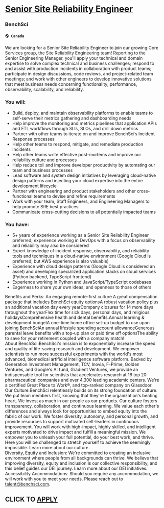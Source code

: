 # [Senior Site Reliability Engineer](https://www.remotewlb.com/apply/senior-site-reliability-engineer-64684)  
### BenchSci  
#### `🌎 Canada`  
We are looking for a Senior Site Reliability Engineer to join our growing Core Services group, the Site Reliability Engineering team! Reporting to the Senior Engineering Manager, you'll apply your technical and domain expertise to solve complex technical and business challenges; respond to and assist with production incidents in collaboration with product teams; participate in design discussions, code reviews, and project-related team meetings; and work with other engineers to develop innovative solutions that meet business needs concerning functionality, performance, observability, scalability, and reliability.

### You will:

  * Build, deploy, and maintain observability platforms to enable teams to self-serve their metrics gathering and dashboarding needs
  * Help improve the monitoring and metrics pipelines that application APIs and ETL workflows through SLIs, SLOs, and drill down metrics
  * Partner with other teams to iterate on and improve BenchSci’s Incident Response processes
  * Help other teams to respond, mitigate, and remediate production incidents
  * Help other teams write effective post-mortems and improve our reliability culture and processes
  * Help reduce toil and improve developer productivity by automating our team and business processes
  * Lead software and system design initiatives by leveraging cloud-native design patterns and injecting your cloud expertise into the entire development lifecycle
  * Partner with engineering and product stakeholders and other cross-functional teams to devise and refine requirements
  * Work with your team, Staff Engineers, and Engineering Managers to help promote SRE best practices
  * Communicate cross-cutting decisions to all potentially impacted teams

### You have:

  * 5+ years of experience working as a Senior Site Reliability Engineer preferred; experience working in DevOps with a focus on observability and reliability may also be considered
  * Expert knowledge of incident response, observability, and reliability tools and techniques in a cloud-native environment (Google Cloud is preferred, but AWS experience is also valuable)
  * Experience with cloud design patterns (Google Cloud is considered an asset) and developing specialized application stacks on cloud services (Python backend, TypeScript frontend)
  * Experience working in Python and JavaScript/TypeScript codebases
  * Eagerness to share your own ideas, and openness to those of others

Benefits and Perks: An engaging remote-first culture A great compensation package that includes BenchSci equity optionsA robust vacation policy plus an additional vacation day every yearCompany closures for 14 more days throughout the yearFlex time for sick days, personal days, and religious holidaysComprehensive health and dental benefits.Annual learning & development budgetA one-time home office set-up budget to use upon joining BenchSciAn annual lifestyle spending account allowanceGenerous parental leave benefits with a top-up plan or paid time off optionsThe ability to save for your retirement coupled with a company match!  
About BenchSci:BenchSci's mission is to exponentially increase the speed and quality of life-saving research and development. We empower scientists to run more successful experiments with the world's most advanced, biomedical artificial intelligence software platform. Backed by Generation Investment Management, TCV, Inovia, F-Prime, Golden Ventures, and Google's AI fund, Gradient Ventures, we provide an indispensable tool for scientists that accelerates research at 16 top 20 pharmaceutical companies and over 4,300 leading academic centers. We're a certified Great Place to Work®, and top-ranked company on Glassdoor.  
Our Culture:BenchSci relentlessly builds on its strong foundation of culture. We put team members first, knowing that they're the organization's beating heart. We invest as much in our people as our products. Our culture fosters transparency, collaboration, and continuous learning. We value each other's differences and always look for opportunities to embed equity into the fabric of our work. We foster diversity, autonomy, and personal growth, and provide resources to support motivated self-leaders in continuous improvement. You will work with high-impact, highly skilled, and intelligent experts motivated to drive impact and fulfill a meaningful mission. We empower you to unleash your full potential, do your best work, and thrive. Here you will be challenged to stretch yourself to achieve the seemingly impossible. Learn more about our culture.  
Diversity, Equity and Inclusion: We're committed to creating an inclusive environment where people from all backgrounds can thrive. We believe that improving diversity, equity and inclusion is our collective responsibility, and this belief guides our DEI journey. Learn more about our DEI initiatives.  
Accessibility Accommodations: Should you require any accommodation, we will work with you to meet your needs. Please reach out to talent@benchsci.com.  
  
## CLICK TO [APPLY](https://www.remotewlb.com/apply/senior-site-reliability-engineer-64684)

